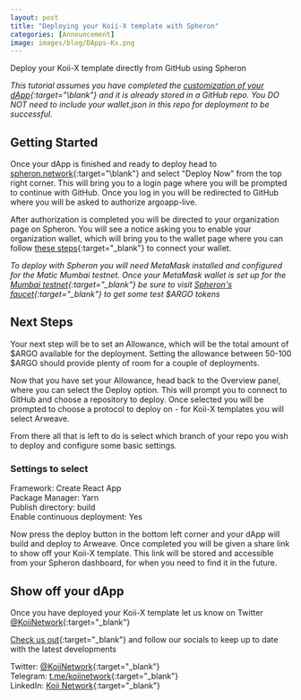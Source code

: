 ```yaml
---
layout: post
title: "Deploying your Koii-X template with Spheron"
categories: [Announcement]
image: images/blog/DApps-Kx.png
---
```


Deploy your Koii-X template directly from GitHub using Spheron

_This tutorial assumes you have completed the [customization of your dApp](https://blog.koii.network/Deploy-your-own-crowdfunding-portal-in-10-minutes-using-Koii-X/){:target="\blank"} and it is already stored in a GitHub repo. You DO NOT need to include your wallet.json in this repo for deployment to be successful._

## Getting Started

Once your dApp is finished and ready to deploy head to [spheron.network](https://spheron.network/){:target="\blank"} and select "Deploy Now" from the top right corner. This will bring you to a login page where you will be prompted to continue with GitHub. Once you log in you will be redirected to GitHub where you will be asked to authorize argoapp-live.

After authorization is completed you will be directed to your organization page on Spheron. You will see a notice asking you to enable your organization wallet, which will bring you to the wallet page where you can follow [these steps](https://docs.spheron.network/quick-start/configuring-wallet){:target="\_blank"} to connect your wallet.

_To deploy with Spheron you will need MetaMask installed and configured for the Matic Mumbai testnet. Once your MetaMask wallet is set up for the [Mumbai testnet](https://docs.polygon.technology/docs/develop/metamask/config-polygon-on-metamask/){:target="\_blank"} be sure to visit [Spheron's faucet](https://faucet.spheron.network/){:target="\_blank"} to get some test $ARGO tokens_

## Next Steps

Your next step will be to set an Allowance, which will be the total amount of $ARGO available for the deployment. Setting the allowance between 50-100 $ARGO should provide plenty of room for a couple of deployments.

Now that you have set your Allowance, head back to the Overview panel, where you can select the Deploy option. This will prompt you to connect to GitHub and choose a repository to deploy. Once selected you will be prompted to choose a protocol to deploy on - for Koii-X templates you will select Arweave.

From there all that is left to do is select which branch of your repo you wish to deploy and configure some basic settings.

### Settings to select

Framework: Create React App<br/>
Package Manager: Yarn<br/>
Publish directory: build<br/>
Enable continuous deployment: Yes<br/>

Now press the deploy button in the bottom left corner and your dApp will build and deploy to Arweave. Once completed you will be given a share link to show off your Koii-X template. This link will be stored and accessible from your Spheron dashboard, for when you need to find it in the future.

## Show off your dApp

Once you have deployed your Koii-X template let us know on Twitter [@KoiiNetwork](https://twitter.com/KoiiNetwork){:target="\_blank"}

[Check us out](http://koii.me/u/koii){:target="\_blank"} and follow our socials to keep up to date with the latest developments

Twitter: [@KoiiNetwork](https://twitter.com/KoiiNetwork){:target="\_blank"}<br/>
Telegram: [t.me/koiinetwork](http://t.me/koiinetwork){:target="\_blank"}<br/>
LinkedIn: [Koii Network](https://www.linkedin.com/company/koii-network/mycompany/){:target="\_blank"}<br/>
